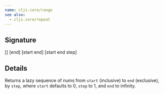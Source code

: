 ```yaml
---
name: cljs.core/range
see also:
  - cljs.core/repeat
---
```


## Signature
[]
[end]
[start end]
[start end step]


## Details

Returns a lazy sequence of nums from `start` (inclusive) to `end` (exclusive),
by `step`, where `start` defaults to 0, `step` to 1, and `end` to infinity.
